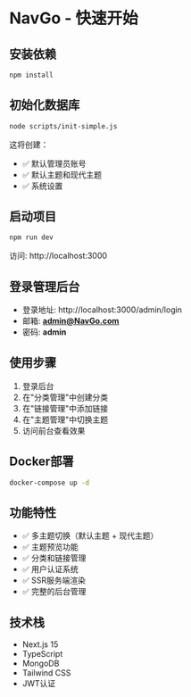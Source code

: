 # NavGo - 快速开始

## 安装依赖

```bash
npm install
```

## 初始化数据库

```bash
node scripts/init-simple.js
```

这将创建：
- ✅ 默认管理员账号
- ✅ 默认主题和现代主题
- ✅ 系统设置

## 启动项目

```bash
npm run dev
```

访问: http://localhost:3000

## 登录管理后台

- 登录地址: http://localhost:3000/admin/login
- 邮箱: **admin@NavGo.com**
- 密码: **admin**

## 使用步骤

1. 登录后台
2. 在"分类管理"中创建分类
3. 在"链接管理"中添加链接
4. 在"主题管理"中切换主题
5. 访问前台查看效果

## Docker部署

```bash
docker-compose up -d
```

## 功能特性

- ✅ 多主题切换（默认主题 + 现代主题）
- ✅ 主题预览功能
- ✅ 分类和链接管理
- ✅ 用户认证系统
- ✅ SSR服务端渲染
- ✅ 完整的后台管理

## 技术栈

- Next.js 15
- TypeScript
- MongoDB
- Tailwind CSS
- JWT认证
